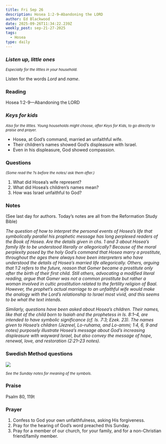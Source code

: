 ```yaml
---
title: Fri Sep 26
description: Hosea 1:2-9—Abandoning the LORD
author: Ed Blackwood
date: 2025-09-26T11:34:22.239Z
weekly_post: sep-21-27-2025
tags:
  - Hosea
type: daily
---
```

### *Listen up, little ones*

<div><small><i>Especially for the littles in your household.</i></small></div>

Listen for the words *Lord* and *name*.

### Reading

Hosea 1:2-9—Abandoning the LORD

### *Keys for kids*

<div><small><i>Also for the littles. Young households might choose, after Keys for Kids, to go directly to praise and prayer.</i></small></div>

* Hosea, at God’s command, married an unfaithful wife.
* Their children’s names showed God’s displeasure with Israel.
* Even in his displeasure, God showed compassion.

### Questions

<div><small><i>(Some read the ?s before the notes/ ask them after.)</i></small></div>

1. What did Hosea’s wife represent?
2. What did Hosea’s children’s names mean?
3. How was Israel unfaithful to God?

### Notes

(See last day for authors. Today’s notes are all from the Reformation Study Bible)	

*The question of how to interpret the personal events of Hosea’s life that symbolically parallel his prophetic message has long perplexed readers of the Book of Hosea. Are the details given in chs. 1 and 3 about Hosea’s family life to be understood literally or allegorically? Because of the moral perplexity posed by the holy God’s command that Hosea marry a prostitute, throughout the ages there always have been interpreters who have understood the details of Hosea’s married life allegorically. Others, arguing that 1:2 refers to the future, reason that Gomer became a prostitute only after the birth of their first child. Still others, advocating a modified literal reading, argue that Gomer was not a common prostitute but rather a woman involved in cultic prostitution related to the fertility religion of Baal. However, the prophet’s actual marriage to an unfaithful wife would make the analogy with the Lord’s relationship to Israel most vivid, and this seems to be what the text intends.*

*Similarly, questions have been asked about Hosea’s children. Their names, like that of the child born to Isaiah and the prophetess in Is. 8:1–4, are intended to have symbolic significance (cf. Is. 7:3; Ezek. 23). The names given to Hosea’s children (Jezreel, Lo-ruhama, and Lo-ammi; 1:4, 6, 9 and notes) purposely illustrate Hosea’s message about God’s increasing displeasure with wayward Israel, but also convey the message of hope, renewal, love, and restoration (2:21–23 notes).*

### Swedish Method questions

![](/static/img/family_worship_study_ed-swedish_questions.png)

<div><small><i>See the Sunday notes for meaning of the symbols.</i></small></div>

### Praise

Psalm 80, 119t

### Prayer

1. Confess to God your own unfaithfulness, asking His forgiveness.
2. Pray for the hearing of God’s word preached this Sunday.
3. Pray for a member of our church, for your family, and for a non-Christian friend/family member.